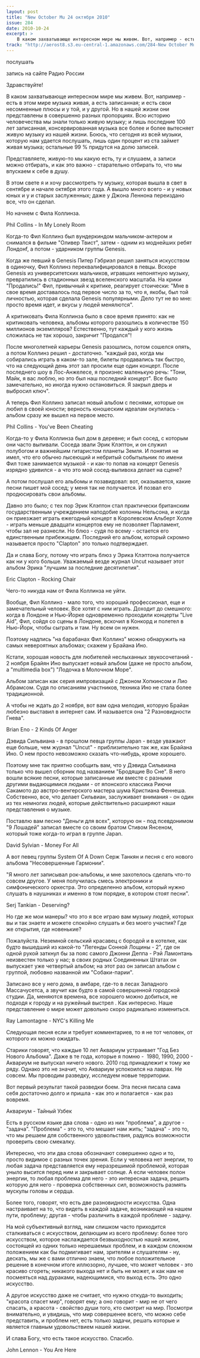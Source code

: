 ```yaml
---
layout: post
title: "New October Mu 24 октября 2010"
issue: 284
date: 2010-10-24
excerpt: >
    В каком захватывающе интересном мире мы живем. Вот, например - есть в этом мире музыка живая, а есть записанная; и есть свои несомненные плюсы и у той, и у другой. Но в нашей жизни они представлены в совершенно разных пропорциях. Всю историю человечества мы знали только живую музыку; и лишь последние 100 лет записанная, консервированная музыка все более и более вытесняет живую музыку из нашей жизни. Боюсь, что сегодня из всей музыки, которую нам удается послушать, лишь один процент из ста займет живая музыка; остальные 99 % придутся на долю записей.
track: "http://aerost8.s3.eu-central-1.amazonaws.com/284-New October Mu.mp3"
---
```


послушать

запись на сайте Радио России

Здравствуйте!

В каком захватывающе интересном мире мы живем. Вот, например - есть в этом мире музыка живая, а есть записанная; и есть свои несомненные плюсы и у той, и у другой. Но в нашей жизни они представлены в совершенно разных пропорциях. Всю историю человечества мы знали только живую музыку; и лишь последние 100 лет записанная, консервированная музыка все более и более вытесняет живую музыку из нашей жизни. Боюсь, что сегодня из всей музыки, которую нам удается послушать, лишь один процент из ста займет живая музыка; остальные 99 % придутся на долю записей.

Представляете, живую-то мы какую есть, ту и слушаем, а записи можно отбирать, и как это важно - старательно отбирать то, что мы впускаем к себе в душу.

В этом свете я и хочу рассмотреть ту музыку, которая вышла в свет в сентябре и начале октября этого года. А вышло много всего - и у новых юных и у и старых заслуженных; даже у Джона Леннона переиздано все, что он сделал.

Но начнем с Фила Коллинза.

Phil Collins - In My Lonely Room

Когда-то Фил Коллинз был вундеркиндом мальчиком-актером и снимался в фильме "Оливер Твист", затем - одним из моднейших ребят Лондонf, а потом - ударником группы Genesis.

Когда же певший в Genesis Питер Гэбриэл решил заняться искусством в одиночку, Фил Коллинз переквалифицировался в певцы. Вскоре Genesis из университетских мальчиков, игравших непонятную музыку, превратились в стадионных звезд вселенского масштаба. На крики "Продались!" Фил, привычный к критике, реагирует стоически: "Мне в свое время доставалось под первое число за то, что я, якобы, был той личностью, которая сделала Genesis популярными. Дело тут не во мне: просто время идет, и вкусы у людей менялются".

А критиковать Фила Коллинза было в свое время принято: как не критиковать человека, альбомы которого разошлись в количестве 150 миллионов экземпляров? Естественно, тут каждый у кого жизнь сложилась не так хорошо, закричит "Продался"!

После многолетней карьеры Genesis разошлись, потом сошелся опять, а потом Коллинз решил - достаточно. "каждый раз, когда мы собирались играть в каком-то зале, билеты продавались так быстро, что на следующий день этот зал просили еще один концерт. После последнего шоу в Лос-Анжелесе, я произнес маленькую речь: "Тони, Майк, я вас люблю, но это был наш последний концерт". Все было замечательно, но иногда нужно остановиться. Я закрыл дверь и выбросил ключ".

А теперь Фил Коллинз записал новый альбом с песнями, которые он любил в своей юности; верность юношеским идеалам окупилась - альбом сразу же вышел на первое место.

Phil Collins - You've Been Cheating

Когда-то у Фила Коллинза был дом в деревне; и был сосед, с которым они часто выпивали. Соседа звали Эрик Клэптон, и он служил полубогом и важнейшим гитаристом планеты Земля. И понятия не имел, что его обычно лысеющий и небритый событыльник по имени Фил тоже занимается музыкой - и как-то попав на концерт Genesis изрядно удивился - а что это мой сосед-выпивоха делает на сцене?

А потом послушал его альбомы и позавидовал: вот, оказывается, какие песни пишет мой сосед; у меня так не получается. И позвал его продюсировать свои альбомы.

Давно это было; с тех пор Эрик Клэптон стал практически британским государственным учреждением наподобие колонны Нельсона, и когда он приезжает играть ежегодный концерт в Королевском Альберт Холле - играть меньше двадцати концертов ему не позволяет Парламент, чтобы зал не разнесли. Но блюз - судя по всему - остается его единственным прибежищем. Последний его альбом, который скромно называется просто "Clapton" это только подтверждает.

Да и слава Богу, потому что играть блюз у Эрика Клэптона получается как ни у кого больше. Уважаемый везде журнал Uncut называет этот альбом Эрика "лучшим за последние десятилетия".

Eric Clapton - Rocking Chair

Чего-то никуда нам от Фила Коллинза не уйти.

Вообще, Фил Коллинз - мало того, что хороший профессионал, еще и замечательный человек. Все хотят с ним играть. Доходит до смешного: когда в Лондоне и Нью-Йорке одновременно проходили концерты "Live Aid", Фил, сойдя со сцены в Лондоне, вскочил в Конкорд и полетел в Нью-Йорк, чтобы сыграть и там. Ну всем он нужен.

Поэтому надпись "на барабанах Фил Коллинз" можно обнаружить на самых невероятных альбомах; скажем у Брайана Ино.

Кстати, хорошая новость для любителей неслыханных звукосочетаний - 2 ноября Брайян Ино выпускает новый альбом (даже не просто альбом, а "multimedia box") "Лодочка в Молочном Море".

Альбом записан как серия импровизаций с Джоном Хопкинсом и Лио Абрамсом. Судя по описаниям участников, техника Ино не стала более традиционной.

А чтобы не ждать до 2 ноября, вот вам одна мелодия, которую Брайан любезно выставил в интернет сам. И называется она "2 Разновидности Гнева".

Brian Eno - 2 Kinds Of Anger

Дэвида Сильвиана - в прошлом певца группы Japan - везде уважают еще больше, чем журнал "Uncut" - приблизительно так же, как Брайана Ино. О нем просто невозможно сказать что-нибудь, кроме хорошего.

Поэтому мне так приятно сообщить вам, что у Дэвида Сильвиана только что вышел сборник под названием "Бродящие Во Сне". В него вошли всякие песни, которые записанные им вместе с разными другими выдающимися людьми - от японского классика Риючи Сакамото до австро-венгерского мастера шума Кристиана Феннеша. Собственно, все, что делает Сильвиан, заслуживает внимания - он один из тех немногих людей, которые действительно расширяют наши представления о музыке.

Поставлю вам песню "Деньги для всех", которую он - под псевдонимом "9 Лошадей" записал вместе со своим братом Стивом Янсеном, который тоже когда-то играл в группе Japan.

David Sylvian - Money For All

А вот певец группы System Of A Down Серж Танкян и песня с его нового альбома "Несовершенные Гармонии".

"Я много лет записывал рок-альбомы, и мне захотелось сделать что-то совсем другое. У меня получилась смесь электроники и симфонического оркестра. Это определенно альбом, который нужно слушать в наушниках и именно в том порядке, в котором стоят песни".

Serj Tankian - Deserving?

Но где же мои манеры? что это я все играю вам музыку людей, которых вы и так знаете и можете спокойно слушать и без моего участия? Где же открытия, где новенькие?

Пожалуйста. Неземной сельский красавец с бородой и в котелке, как будто вышедший из какой-то "Легенды Сонной Лощины - 2", где он одной рукой заткнул бы за пояс самого Джонни Деппа - Рэй Ламонтань неизвестен только у нас; в своих родных Соединенных Штатах он выпускает уже четвертый альбом; на этот раз он записал альбом с группой, любовно названной им "Собаки-парии".

Записано все у него дома, в амбаре, где-то в лесах Западного Массачусетса, а звучит как будто в самой совершенной городской студии. Да, меняются времена, все хорошего можно добиться, не подходя к городу и на ружейный выстрел . Как интересно. Наше представление о мире может довольно скоро радикально измениться.

Ray Lamontagne - NYC's Killing Me

Следующая песня если и требует комментариев, то я не тот человек, от которого их можно ожидать.

Старики говорят, что каждые 10 лет Аквариум устраивает "Год Без Нового Альбома". Даже в те года, которые я помню -  1980, 1990, 2000 - Аквариум не выпускал ничего нового. 2010 год принадлежит к тому же ряду. Однако это не значит, что Аквариум успокоился на лаврах. Не совсем. Мы проводим разведку, исследуем новые территории.

Вот первый результат такой разведки боем. Эта песня писала сама себя достаточно долго и пришла - как это и полагается - как раз вовремя.

Аквариум - Тайный Узбек

Есть в русском языке два слова - одно из них "проблема", а другое - "задача". "Проблема" - это то, что мешает нам жить; "задача" - это то, что мы решаем для собственного удовольствия, радуясь возможности проверить свою смекалку.

Интересно, что эти два слова обозначают совершенно одно и то, просто видимое с разных точек зрения. Если у человека нет энергии, то любая задача представляется ему неразрешимой проблемой, которая уныло высится перед ним и закрывает солнце. А если человек полон энергии, то любая проблема для него - это интересная задача, решить которую для него - проверка собственных сил, возможность размять мускулы головы и сердца.

Более того, говорят, что есть две разновидности искусства. Одна настраивает на то, что видеть в каждой задаче, возникающей на нашем пути, проблему; другая - чтобы различить в каждой проблеме - задачу.

На мой субъективный взгляд, нам слишком часто приходится сталкиваться с искусством, делающим из всего проблему: более того искусством, которое наслаждается безвыходностью нашей жизни, состоящей из одних только нерешаемых проблем, и в каждом сложном положением как бы подмигивает нам, зрителям и слушателям - ну, дескать, мы же с вами отлично знаем, что любое положительное решение в конечном итоге иллюзорно, лучшее, что может человек - это красиво сгореть; никакого выхода нет и быть не может, и как нам не посмеяться над дураками, надеющимися, что выход есть. Это одно искусство.

А другое искусство даже не считает, что нужно откуда-то выходить; "красота спасет мир", говорят ему; а оно говорит - мир не от чего спасать, а красота - свойство души того, кто смотрит на мир. Посмотри внимательно, и увидишь, что мир совершенее всего, что можно себе представить, и проблем нет, есть только задачи, решать которые и является главным удовольствием нашей жизни.

И слава Богу, что есть такое искусство. Спасибо.

John Lennon - You Are Here
